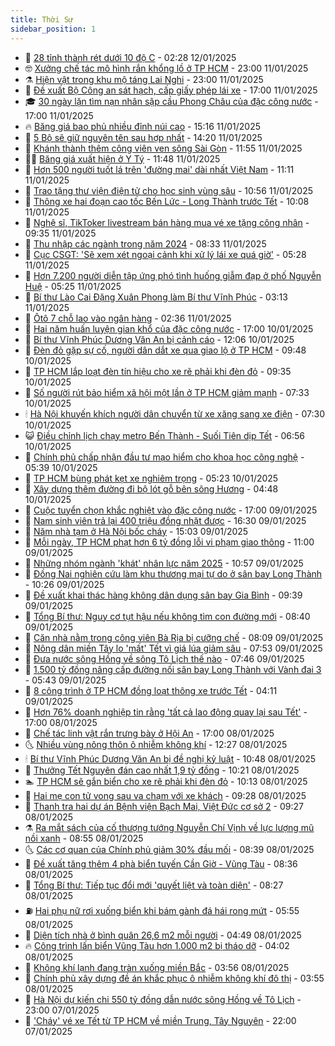 ```yaml
---
title: Thời Sự
sidebar_position: 1
---
```


<!-- vnexpress-thoi-su:START -->
- 🦒 [28 tỉnh thành rét dưới 10 độ C](https://vnexpress.net/28-tinh-thanh-ret-duoi-10-do-c-4838232.html) - 02:28 12/01/2025
- 🤓 [Xưởng chế tác mô hình rắn khổng lồ ở TP HCM](https://vnexpress.net/xuong-che-tac-mo-hinh-ran-khong-lo-o-tp-hcm-4838175.html) - 23:00 11/01/2025
- ⚗️ [Hiện vật trong khu mộ táng Lai Nghi](https://vnexpress.net/hien-vat-trong-khu-mo-tang-lai-nghi-4838107.html) - 23:00 11/01/2025
- 🌊 [Đề xuất Bộ Công an sát hạch, cấp giấy phép lái xe](https://vnexpress.net/de-xuat-bo-cong-an-sat-hach-cap-giay-phep-lai-xe-4838199.html) - 17:00 11/01/2025
- 🎓 [30 ngày lặn tìm nạn nhân sập cầu Phong Châu của đặc công nước](https://vnexpress.net/30-ngay-lan-tim-nan-nhan-sap-cau-phong-chau-cua-dac-cong-nuoc-4834760.html) - 17:00 11/01/2025
- 🔥 [Băng giá bao phủ nhiều đỉnh núi cao](https://vnexpress.net/bang-gia-bao-phu-nhieu-dinh-nui-cao-4838180.html) - 15:16 11/01/2025
- 🦏 [5 Bộ sẽ giữ nguyên tên sau hợp nhất](https://vnexpress.net/5-bo-se-giu-nguyen-ten-sau-hop-nhat-4838172.html) - 14:20 11/01/2025
- 👺 [Khánh thành thêm công viên ven sông Sài Gòn](https://vnexpress.net/khanh-thanh-them-cong-vien-ven-song-sai-gon-4838150.html) - 11:55 11/01/2025
- 🧑‍🏫 [Băng giá xuất hiện ở Y Tý](https://vnexpress.net/bang-gia-xuat-hien-o-y-ty-4838163.html) - 11:48 11/01/2025
- 🚦 [Hơn 500 người tuốt lá trên &#39;đường mai&#39; dài nhất Việt Nam](https://vnexpress.net/hon-500-nguoi-tuot-la-tren-duong-mai-dai-nhat-viet-nam-4838164.html) - 11:11 11/01/2025
- 🎉 [Trao tặng thư viện điện tử cho học sinh vùng sâu](https://vnexpress.net/trao-tang-thu-vien-dien-tu-cho-hoc-sinh-vung-sau-4838006.html) - 10:56 11/01/2025
- 🦒 [Thông xe hai đoạn cao tốc Bến Lức - Long Thành trước Tết](https://vnexpress.net/thong-xe-hai-doan-cao-toc-ben-luc-long-thanh-truoc-tet-4838148.html) - 10:08 11/01/2025
- 🤗 [Nghệ sĩ, TikToker livestream bán hàng mua vé xe tặng công nhân](https://vnexpress.net/nghe-si-tiktoker-livestream-ban-hang-mua-ve-xe-tang-cong-nhan-4838142.html) - 09:35 11/01/2025
- 💼 [Thu nhập các ngành trong năm 2024](https://vnexpress.net/thu-nhap-cac-nganh-trong-nam-2024-4838016.html) - 08:33 11/01/2025
- 🤩 [Cục CSGT: &#39;Sẽ xem xét ngoại cảnh khi xử lý lái xe quá giờ&#39;](https://vnexpress.net/cuc-csgt-se-xem-xet-ngoai-canh-khi-xu-ly-lai-xe-qua-gio-4838069.html) - 05:28 11/01/2025
- 🤡 [Hơn 7.200 người diễn tập ứng phó tình huống giẫm đạp ở phố Nguyễn Huệ](https://vnexpress.net/hon-7-200-nguoi-dien-tap-ung-pho-tinh-huong-giam-dap-o-pho-nguyen-hue-4838057.html) - 05:25 11/01/2025
- 💯 [Bí thư Lào Cai Đặng Xuân Phong làm Bí thư Vĩnh Phúc](https://vnexpress.net/bi-thu-lao-cai-dang-xuan-phong-lam-bi-thu-vinh-phuc-4838024.html) - 03:13 11/01/2025
- 👺 [Ôtô 7 chỗ lao vào ngân hàng](https://vnexpress.net/oto-7-cho-lao-vao-ngan-hang-4837952.html) - 02:36 11/01/2025
- 🌮 [Hai năm huấn luyện gian khổ của đặc công nước](https://vnexpress.net/hai-nam-huan-luyen-gian-kho-cua-dac-cong-nuoc-4836988.html) - 17:00 10/01/2025
- 🥸 [Bí thư Vĩnh Phúc Dương Văn An bị cảnh cáo](https://vnexpress.net/bi-thu-vinh-phuc-duong-van-an-bi-canh-cao-4837890.html) - 12:06 10/01/2025
- 🐻 [Đèn đỏ gặp sự cố, người dân dắt xe qua giao lộ ở TP HCM](https://vnexpress.net/den-do-gap-su-co-nguoi-dan-dat-xe-qua-giao-lo-o-tp-hcm-4837859.html) - 09:48 10/01/2025
- 👀 [TP HCM lắp loạt đèn tín hiệu cho xe rẽ phải khi đèn đỏ](https://vnexpress.net/tp-hcm-lap-loat-den-tin-hieu-cho-xe-re-phai-khi-den-do-4837855.html) - 09:35 10/01/2025
- 🤔 [Số người rút bảo hiểm xã hội một lần ở TP HCM giảm mạnh](https://vnexpress.net/so-nguoi-rut-bao-hiem-xa-hoi-mot-lan-o-tp-hcm-giam-manh-4837789.html) - 07:33 10/01/2025
- 🕯 [Hà Nội khuyến khích người dân chuyển từ xe xăng sang xe điện](https://vnexpress.net/ha-noi-khuyen-khich-nguoi-dan-chuyen-tu-xe-xang-sang-xe-dien-4837759.html) - 07:30 10/01/2025
- 😺 [Điều chỉnh lịch chạy metro Bến Thành - Suối Tiên dịp Tết](https://vnexpress.net/dieu-chinh-lich-chay-metro-ben-thanh-suoi-tien-dip-tet-4837769.html) - 06:56 10/01/2025
- 🦆 [Chính phủ chấp nhận đầu tư mạo hiểm cho khoa học công nghệ](https://vnexpress.net/chinh-phu-chap-nhan-dau-tu-mao-hiem-cho-khoa-hoc-cong-nghe-4837708.html) - 05:39 10/01/2025
- 🧰 [TP HCM bùng phát kẹt xe nghiêm trọng](https://vnexpress.net/tp-hcm-bung-phat-ket-xe-nghiem-trong-4837681.html) - 05:23 10/01/2025
- 🦍 [Xây dựng thêm đường đi bộ lót gỗ bên sông Hương](https://vnexpress.net/xay-dung-them-duong-di-bo-lot-go-ben-song-huong-4837710.html) - 04:48 10/01/2025
- 🧰 [Cuộc tuyển chọn khắc nghiệt vào đặc công nước](https://vnexpress.net/cuoc-tuyen-chon-khac-nghiet-vao-dac-cong-nuoc-4834757.html) - 17:00 09/01/2025
- 💃 [Nam sinh viên trả lại 400 triệu đồng nhặt được](https://vnexpress.net/nam-sinh-vien-tra-lai-400-trieu-dong-nhat-duoc-4837537.html) - 16:30 09/01/2025
- 🧰 [Năm nhà tạm ở Hà Nội bốc cháy](https://vnexpress.net/nam-nha-tam-o-ha-noi-boc-chay-4837523.html) - 15:03 09/01/2025
- 🚀 [Mỗi ngày, TP HCM phạt hơn 6 tỷ đồng lỗi vi phạm giao thông](https://vnexpress.net/moi-ngay-tp-hcm-phat-hon-6-ty-dong-loi-vi-pham-giao-thong-4837486.html) - 11:00 09/01/2025
- 🎊 [Những nhóm ngành &#39;khát&#39; nhân lực năm 2025](https://vnexpress.net/nhung-nhom-nganh-khat-nhan-luc-nam-2025-4837455.html) - 10:57 09/01/2025
- 🤭 [Đồng Nai nghiên cứu làm khu thương mại tự do ở sân bay Long Thành](https://vnexpress.net/dong-nai-nghien-cuu-lam-khu-thuong-mai-tu-do-o-san-bay-long-thanh-4837476.html) - 10:26 09/01/2025
- 🤗 [Đề xuất khai thác hàng không dân dụng sân bay Gia Bình](https://vnexpress.net/de-xuat-khai-thac-hang-khong-dan-dung-san-bay-gia-binh-4837437.html) - 09:39 09/01/2025
- 🌈 [Tổng Bí thư: Nguy cơ tụt hậu nếu không tìm con đường mới](https://vnexpress.net/tong-bi-thu-nguy-co-tut-hau-neu-khong-tim-con-duong-moi-4837417.html) - 08:40 09/01/2025
- 🦣 [Căn nhà nằm trong công viên Bà Rịa bị cưỡng chế](https://vnexpress.net/can-nha-nam-trong-cong-vien-ba-ria-bi-cuong-che-4837381.html) - 08:09 09/01/2025
- 🎡 [Nông dân miền Tây lo &#39;mất&#39; Tết vì giá lúa giảm sâu](https://vnexpress.net/nong-dan-mien-tay-lo-mat-tet-vi-gia-lua-giam-sau-4837361.html) - 07:53 09/01/2025
- 🦏 [Đưa nước sông Hồng về sông Tô Lịch thế nào](https://vnexpress.net/dua-nuoc-song-hong-ve-song-to-lich-the-nao-4837352.html) - 07:46 09/01/2025
- 🎊 [1.500 tỷ đồng nâng cấp đường nối sân bay Long Thành với Vành đai 3](https://vnexpress.net/1-500-ty-dong-nang-cap-duong-noi-san-bay-long-thanh-voi-vanh-dai-3-4837319.html) - 05:43 09/01/2025
- 🫶 [8 công trình ở TP HCM đồng loạt thông xe trước Tết](https://vnexpress.net/8-cong-trinh-o-tp-hcm-dong-loat-thong-xe-truoc-tet-4837247.html) - 04:11 09/01/2025
- 🤔 [Hơn 76% doanh nghiệp tin rằng &#39;tất cả lao động quay lại sau Tết&#39;](https://vnexpress.net/hon-76-doanh-nghiep-tin-rang-tat-ca-lao-dong-quay-lai-sau-tet-4837072.html) - 17:00 08/01/2025
- 🤠 [Chế tác linh vật rắn trưng bày ở Hội An](https://vnexpress.net/che-tac-linh-vat-ran-trung-bay-o-hoi-an-4836562.html) - 17:00 08/01/2025
- 🌜 [Nhiều vùng nông thôn ô nhiễm không khí](https://vnexpress.net/nhieu-vung-nong-thon-o-nhiem-khong-khi-4837014.html) - 12:27 08/01/2025
- 🕯 [Bí thư Vĩnh Phúc Dương Văn An bị đề nghị kỷ luật](https://vnexpress.net/bi-thu-vinh-phuc-duong-van-an-bi-de-nghi-ky-luat-4837082.html) - 10:48 08/01/2025
- 🤔 [Thưởng Tết Nguyên đán cao nhất 1,9 tỷ đồng](https://vnexpress.net/thuong-tet-nguyen-dan-cao-nhat-1-9-ty-dong-4837062.html) - 10:21 08/01/2025
- 🏊 [TP HCM sẽ gắn biển cho xe rẽ phải khi đèn đỏ](https://vnexpress.net/tp-hcm-se-gan-bien-cho-xe-re-phai-khi-den-do-4837058.html) - 10:13 08/01/2025
- 🌮 [Hai mẹ con tử vong sau va chạm với xe khách](https://vnexpress.net/hai-me-con-tu-vong-sau-va-cham-voi-xe-khach-4837015.html) - 09:28 08/01/2025
- 🫣 [Thanh tra hai dự án Bệnh viện Bạch Mai, Việt Đức cơ sở 2](https://vnexpress.net/thanh-tra-hai-du-an-benh-vien-bach-mai-viet-duc-co-so-2-4837024.html) - 09:27 08/01/2025
- ⚗️ [Ra mắt sách của cố thượng tướng Nguyễn Chí Vịnh về lực lượng mũ nồi xanh](https://vnexpress.net/ra-mat-sach-cua-co-thuong-tuong-nguyen-chi-vinh-ve-luc-luong-mu-noi-xanh-4836944.html) - 08:55 08/01/2025
- 🌜 [Các cơ quan của Chính phủ giảm 30% đầu mối](https://vnexpress.net/cac-co-quan-cua-chinh-phu-giam-30-dau-moi-4836990.html) - 08:39 08/01/2025
- 🌁 [Đề xuất tăng thêm 4 phà biển tuyến Cần Giờ - Vũng Tàu](https://vnexpress.net/de-xuat-tang-them-4-pha-bien-tuyen-can-gio-vung-tau-4836996.html) - 08:36 08/01/2025
- 🐲 [Tổng Bí thư: Tiếp tục đổi mới &#39;quyết liệt và toàn diện&#39;](https://vnexpress.net/tong-bi-thu-tiep-tuc-doi-moi-quyet-liet-va-toan-dien-4836938.html) - 08:27 08/01/2025
- ⛽️ [Hai phụ nữ rơi xuống biển khi bám gành đá hái rong mứt](https://vnexpress.net/hai-phu-nu-roi-xuong-bien-khi-bam-ganh-da-hai-rong-mut-4836911.html) - 05:55 08/01/2025
- 🗽 [Diện tích nhà ở bình quân 26,6 m2 mỗi người](https://vnexpress.net/dien-tich-nha-o-binh-quan-26-6-m2-moi-nguoi-4836873.html) - 04:49 08/01/2025
- 🔥 [Công trình lấn biển Vũng Tàu hơn 1.000 m2 bị tháo dỡ](https://vnexpress.net/cong-trinh-lan-bien-vung-tau-hon-1-000-m2-bi-thao-do-4836844.html) - 04:02 08/01/2025
- 💯 [Không khí lạnh đang tràn xuống miền Bắc](https://vnexpress.net/khong-khi-lanh-dang-tran-xuong-mien-bac-4836826.html) - 03:56 08/01/2025
- 🦆 [Chính phủ xây dựng đề án khắc phục ô nhiễm không khí đô thị](https://vnexpress.net/chinh-phu-xay-dung-de-an-khac-phuc-o-nhiem-khong-khi-do-thi-4836814.html) - 03:55 08/01/2025
- 🫣 [Hà Nội dự kiến chi 550 tỷ đồng dẫn nước sông Hồng về Tô Lịch](https://vnexpress.net/ha-noi-du-kien-chi-550-ty-dong-dan-nuoc-song-hong-ve-to-lich-4836702.html) - 23:00 07/01/2025
- 🤡 [&#39;Cháy&#39; vé xe Tết từ TP HCM về miền Trung, Tây Nguyên](https://vnexpress.net/chay-ve-xe-tet-tu-tp-hcm-ve-mien-trung-tay-nguyen-4836681.html) - 22:00 07/01/2025<!-- vnexpress-thoi-su:END -->